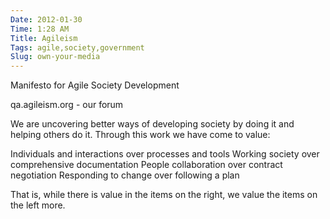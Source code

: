 ```yaml
---
Date: 2012-01-30
Time: 1:28 AM
Title: Agileism
Tags: agile,society,government
Slug: own-your-media
---
```

Manifesto for Agile Society Development

qa.agileism.org - our forum




We are uncovering better ways of developing
society by doing it and helping others do it.
Through this work we have come to value:

Individuals and interactions over processes and tools
Working society over comprehensive documentation
People collaboration over contract negotiation
Responding to change over following a plan

That is, while there is value in the items on
the right, we value the items on the left more.
